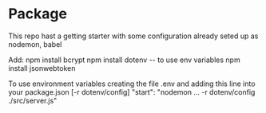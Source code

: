 <!-- @format -->

# Package

This repo hast a getting starter with some configuration already seted up as nodemon, babel

Add:
npm install bcrypt
npm install dotenv -- to use env variables
npm install jsonwebtoken

To use environment variables creating the file .env
and adding this line into your package.json [-r dotenv/config]
"start": "nodemon ... -r dotenv/config ./src/server.js"
